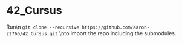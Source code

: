 # 42_Cursus
Run\n
```git clone --recursive https://github.com/aaron-22766/42_Cursus.git```
\nto import the repo including the submodules.

